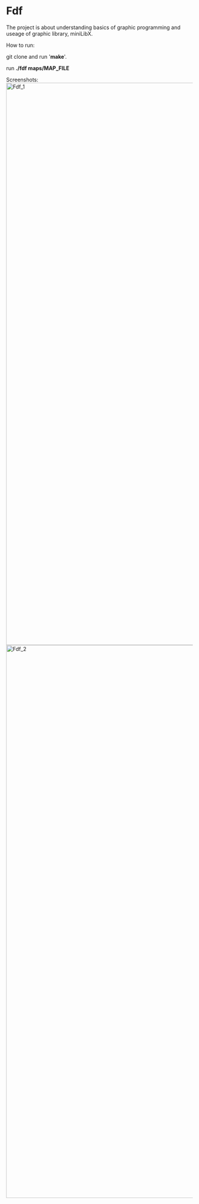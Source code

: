 # Fdf
The project is about understanding basics of graphic programming and useage of graphic library, miniLibX.

How to run:

git clone and run '<B>make</B>'.

run <B>./fdf maps/MAP_FILE</B>

Screenshots:
<img width="1516" alt="Fdf_1" src="https://user-images.githubusercontent.com/93187444/199198096-5da1f68e-2fab-49c3-b0f6-89f7ad66073b.png">
<img width="1491" alt="Fdf_2" src="https://user-images.githubusercontent.com/93187444/199198109-027a5246-cd87-4247-9b11-95baf22fc7d0.png">
